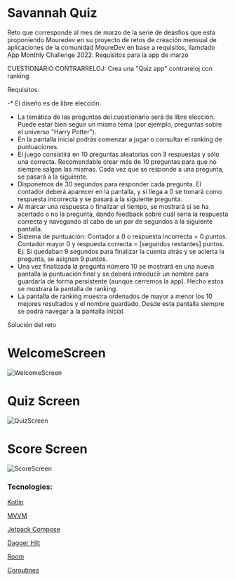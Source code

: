 #  Savannah Quiz

Reto que corresponde al mes de marzo de la serie de deasfios que esta proponiendo Mouredev en su proyecto de retos de creación mensual de aplicaciones de la comunidad MoureDev en base a requisitos, llamdado App Monthly Challenge 2022.
Requisitos para la app de marzo

CUESTIONARIO CONTRARRELOJ: Crea una "Quiz app" contrareloj con ranking.

Requisitos:

   -* El diseño es de libre elección.
  -  La temática de las preguntas del cuestionario será de libre elección. Puede estar bien seguir un mismo tema (por ejemplo, preguntas sobre el universo "Harry Potter").
  -  En la pantalla inicial podrás comenzar a jugar o consultar el ranking de puntuaciones.
  -  El juego consistirá en 10 preguntas aleatorias con 3 respuestas y sólo una correcta. Recomendable crear más de 10 preguntas para que no siempre salgan las mismas. Cada vez que se responde a una pregunta, se pasará a la siguiente.
-    Disponemos de 30 segundos para responder cada pregunta. El contador deberá aparecer en la pantalla, y si llega a 0 se tomará como respuesta incorrecta y se pasará a la siguiente pregunta.
 -   Al marcar una respuesta o finalizar el tiempo, se mostrará si se ha acertado o no la pregunta, dando feedback sobre cuál sería la respuesta correcta y navegando al cabo de un par de segundos a la siguiente pantalla.
 -   Sistema de puntuación:
        Contador a 0 o respuesta incorrecta = 0 puntos.
        Contador mayor 0 y respuesta correcta = [segundos restantes] puntos. Ej: Si quedaban 9 segundos para finalizar la cuenta atrás y se acierta la pregunta, se asignan 9 puntos.
 -   Una vez finalizada la pregunta número 10 se mostrará en una nueva pantalla la puntuación final y se deberá introducir un nombre para guardarla de forma persistente (aunque cerremos la app). Hecho estos se mostrará la pantalla de ranking.
-    La pantalla de ranking muestra ordenados de mayor a menor los 10 mejores resultados y el nombre guardado. Desde esta pantalla siempre se podrá navegar a la pantalla inicial.


Solución del reto

# WelcomeScreen

![WelcomeScreen](https://user-images.githubusercontent.com/73857138/176322076-4ef4513f-c7d1-46c5-8d58-308979b6b140.jpg)




# Quiz Screen
![QuizScreen](https://user-images.githubusercontent.com/73857138/176320400-e87e7c1b-6ed0-4609-93e6-57c565da5375.jpg)




# Score Screen
![ScoreScreen](https://user-images.githubusercontent.com/73857138/176320413-bf99bb05-795f-44b5-a597-11f88e7dbfc1.jpg)



### Tecnologies: 
 


<p>
<a href="https://kotlinlang.org/" target="_blank">Kotlin</a>
 </p>
 <p>
<a href="https://en.wikipedia.org/wiki/Model%E2%80%93view%E2%80%93viewmodel" target="_blank">MVVM</a>
 </p>
 <p>
<a href="https://developer.android.com/jetpack/compose?hl=es-419" target="_blank">Jetpack Compose</a>
 </p>
 <p >
<a href="https://dagger.dev/hilt/" target="_blank">Dagger Hilt</a>
 </p>
 <p >
<a href="https://developer.android.com/jetpack/androidx/releases/room" target="_blank">Room</a>
 </p>
 <p>
<a href="https://developer.android.com/kotlin/coroutines?hl=es-419" target="_blank">Coroutines</a>
 </p>

